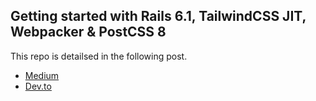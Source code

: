 ## Getting started with Rails 6.1, TailwindCSS JIT, Webpacker & PostCSS 8
             
This repo is detailsed in the following post.

- [Medium](https://davidteren.medium.com/rails-6-1-tailwindcss-jit-webpacker-postcss-8-16e03dbaebe1)
- [Dev.to](https://dev.to/davidteren/getting-started-with-rails-6-1-tailwindcss-jit-webpacker-postcss-8-25g7)
